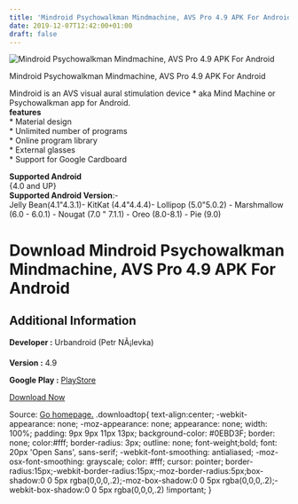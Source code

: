 ```yaml
---
title: 'Mindroid Psychowalkman Mindmachine, AVS Pro 4.9 APK For Android'
date: 2019-12-07T12:42:00+01:00
draft: false
---
```


![Mindroid Psychowalkman Mindmachine, AVS Pro 4.9 APK For Android](https://i1.wp.com/apkhome.net/wp-content/uploads/2019/12/Mindroid-Psychowalkman-Mindmachine-AVS-Pro-4.9.png "Mindroid Psychowalkman Mindmachine, AVS Pro 4.9 APK For Android")

  

Mindroid Psychowalkman Mindmachine, AVS Pro 4.9 APK For Android

Mindroid is an AVS visual aural stimulation device \* aka Mind Machine or Psychowalkman app for Android.  
**features**  
\* Material design  
\* Unlimited number of programs  
\* Online program library  
\* External glasses  
\* Support for Google Cardboard

**Supported Android**  
{4.0 and UP}  
**Supported Android Version**:-  
Jelly Bean(4.1"4.3.1)- KitKat (4.4"4.4.4)- Lollipop (5.0"5.0.2) - Marshmallow (6.0 - 6.0.1) - Nougat (7.0 " 7.1.1) - Oreo (8.0-8.1) - Pie (9.0)

Download Mindroid Psychowalkman Mindmachine, AVS Pro 4.9 APK For Android
========================================================================

Additional Information
----------------------

**Developer :** Urbandroid (Petr NÃ¡levka)

**Version :** 4.9

**Google Play :** [PlayStore](https://play.google.com/store/apps/details?id=com.urbandroid.mind)

  

[Download Now](https://store4app.co/post/mindroid-psychowalkman-mindmachine-avs-pro-4-9-apk-for-android_1575718801)

  
Source: [Go homepage.](https://store4app.co/post/mindroid-psychowalkman-mindmachine-avs-pro-4-9-apk-for-android_1575718801) .downloadtop{ text-align:center; -webkit-appearance: none; -moz-appearance: none; appearance: none; width: 100%; padding: 9px 9px 11px 13px; background-color: #0EBD3F; border: none; color:#fff; border-radius: 3px; outline: none; font-weight;bold; font: 20px 'Open Sans', sans-serif; -webkit-font-smoothing: antialiased; -moz-osx-font-smoothing: grayscale; color: #fff; cursor: pointer; border-radius:15px;-webkit-border-radius:15px;-moz-border-radius:5px;box-shadow:0 0 5px rgba(0,0,0,.2);-moz-box-shadow:0 0 5px rgba(0,0,0,.2);-webkit-box-shadow:0 0 5px rgba(0,0,0,.2) !important; }